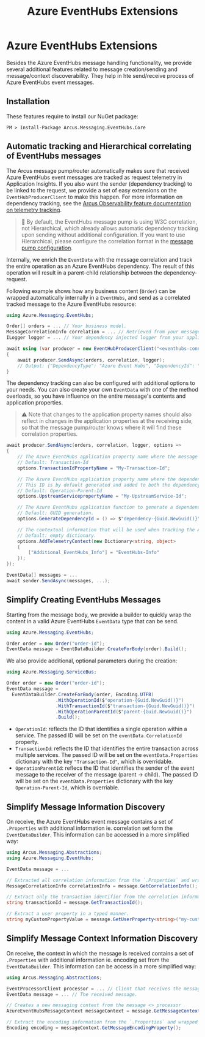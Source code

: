 ﻿---
title: "Azure EventHubs Extensions"
layout: default
---

# Azure EventHubs Extensions

Besides the Azure EventHubs message handling functionality, we provide several additional features related to message creation/sending and message/context discoverability.
They help in hte send/receive process of Azure EventHubs event messages.

## Installation

These features require to install our NuGet package:

```shell
PM > Install-Package Arcus.Messaging.EventHubs.Core
```

## Automatic tracking and Hierarchical correlating of EventHubs messages

The Arcus message pump/router automatically makes sure that received Azure EventHubs event messages are tracked as request telemetry in Application Insights. 
If you also want the sender (dependency tracking) to be linked to the request, we provide a set of easy extensions on the `EventHubProducerClient` to make this happen.
For more information on dependency tracking, see the [Arcus Observability feature documentation on telemetry tracking](https://observability.arcus-azure.net/features/writing-different-telemetry-types/).

> 🚩 By default, the EventHubs message pump is using W3C correlation, not Hierarchical, which already allows automatic dependency tracking upon sending without additional configuration. If you want to use Hierarchical, please configure the correlation format in the [message pump configuration](./02-message-handling/03-event-hubs.md).

Internally, we enrich the `EventData` with the message correlation and track the entire operation as an Azure EventHubs dependency.
The result of this operation will result in a parent-child relationship between the dependency-request.

Following example shows how any business content (`Order`) can be wrapped automatically internally in a `EventHubs`, and send as a correlated tracked message to the Azure EventHubs resource:

```csharp
using Azure.Messaging.EventHubs;

Order[] orders = ... // Your business model.
MessageCorrelationInfo correlation = ... // Retrieved from your message handler implementation.
ILogger logger = ... // Your dependency injected logger from your application.

await using (var producer = new EventHubProducerClient("<eventhubs-connectionstring>", "<eventhubs-name>")
{
    await producer.SendAsync(orders, correlation, logger);
    // Output: {"DependencyType": "Azure Event Hubs", "DependencyId": "c55c7885-30c5-4785-ad15-a96e03903bfa", "TargetName": "<eventhubs-name>", "Duration": "00:00:00.2521801", "StartTime": "03/23/2020 09:56:31 +00:00", "IsSuccessful": true, "Context": []}
}
```

The dependency tracking can also be configured with additional options to your needs. 
You can also create your own `EventData` with one of the method overloads, so you have influence on the entire message's contents and application properties.

> ⚠ Note that changes to the application property names should also reflect in changes in the application properties at the receiving side, so that the message pump/router knows where it will find these correlation properties.

```csharp
await producer.SendAsync(orders, correlation, logger, options =>
{
    // The Azure EventHubs application property name where the message correlation transaction ID will be set.
    // Default: Transaction-Id
    options.TransactionIdPropertyName = "My-Transaction-Id";

    // The Azure EventHubs application property name where the dependency ID property will be set.
    // This ID is by default generated and added to both the dependency tracking as the message.
    // Default: Operation-Parent-Id
    options.UpstreamServicepropertyName = "My-UpstreamService-Id";

    // The Azure EventHubs application function to generate a dependency ID which will be added to both the message as the dependency tracking.
    // Default: GUID generation.
    options.GenerateDependencyId = () => $"dependency-{Guid.NewGuid()}";

    // The contextual information that will be used when tracking the Azure EventHubs dependency.
    // Default: empty dictionary.
    options.AddTelemetryContext(new Dictionary<string, object>
    {
        ["Additional_EventHubs_Info"] = "EventHubs-Info"
    });
});

EventData[] messages = ...
await sender.SendAsync(messages, ...);
```

## Simplify Creating EventHubs Messages

Starting from the message body, we provide a builder to quickly wrap the content in a valid Azure EventHubs `EventData` type that can be send.

```csharp
using Azure.Messaging.EventHubs;

Order order = new Order("order-id");
EventData message = EventDataBuilder.CreateForBody(order).Build(); 
```

We also provide additional, optional parameters during the creation:

```csharp
using Azure.Messaging.ServiceBus;

Order order = new Order("order-id");
EventData message =
  EventDataBuilder.CreateForBody(order, Encoding.UTF8)
                  .WithOperationId($"operation-{Guid.NewGuid()}")
                  .WithTransactionId($"transaction-{Guid.NewGuid()}")
                  .WithOperationParentId($"parent-{Guid.NewGuid()}")
                  .Build();
```

* `OperationId`: reflects the ID that identifies a single operation within a service. The passed ID will be set on the `eventData.CorrelationId` property.
* `TransactionId`: reflects the ID that identifies the entire transaction across multiple services. The passed ID will be set on the `eventData.Properties` dictionary with the key `"Transaction-Id"`, which is overridable.
* `OperationParentId`: reflecs the ID that identifies the sender of the event message to the receiver of the message (parent -> child). The passed ID will be set on the `eventData.Properties` dictionary with the key `Operation-Parent-Id`, which is overriable.

## Simplify Message Information Discovery

On receive, the Azure EventHubs event message contains a set of `.Properties` with additional information ie. correlation set form the `EventDataBuilder`.
This information can be accessed in a more simplified way:

```csharp
using Arcus.Messaging.Abstractions;
using Azure.Messaging.EventHubs;

EventData message = ...

// Extracted all correlation information from the `.Properties` and wrapped inside a valid correlation type.
MessageCorrelationInfo correlationInfo = message.GetCorrelationInfo();

// Extract only the transaction identifier from the correlation information.
string transactionId = message.GetTransactionId();

// Extract a user property in a typed manner.
string myCustomPropertyValue = message.GetUserProperty<string>("my-custom-property-key");
```

## Simplify Message Context Information Discovery

On receive, the context in which the message is received contains a set of `.Properties` with additional information ie. encoding set from the `EventDataBuilder`.
This information can be access in a more simplified way:

```csharp
using Arcus.Messaging.Abstractions;

EventProcessorClient processor = ... // Client that receives the message.
EventData message = ... // The received message.

// Creates a new messaging context from the message <> processor
AzureEventHubsMessageContext messageContext = message.GetMessageContext(processor);

// Extract the encoding information from the `.Properties` and wrapped inside a valid `Encoding` type.
Encoding encoding = messageContext.GetMessageEncodingProperty();
```

